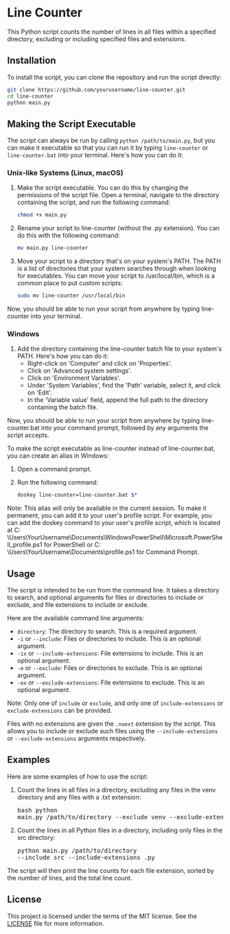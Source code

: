 # Line Counter

This Python script counts the number of lines in all files within a specified directory, excluding or including
specified files and extensions.

## Installation

To install the script, you can clone the repository and run the script directly:

```bash
git clone https://github.com/yourusername/line-counter.git
cd line-counter
python main.py
```

## Making the Script Executable

The script can always be run by calling `python /path/to/main.py`, but you can make it executable so that you can run it
by typing `line-counter` or `line-counter.bat` into your terminal. Here's how you can do it:

### Unix-like Systems (Linux, macOS)

1. Make the script executable. You can do this by changing the permissions of the script file. Open a terminal, navigate
   to the directory containing the script, and run the following command:

    ```bash
    chmod +x main.py
    ```

2. Rename your script to line-counter (without the .py extension). You can do this with the following command:

    ```bash
    mv main.py line-counter
    ```

3. Move your script to a directory that's on your system's PATH. The PATH is a list of directories that your system
   searches through when looking for executables. You can move your script to /usr/local/bin, which is a common place to
   put custom scripts:

    ```bash
    sudo mv line-counter /usr/local/bin
    ```

Now, you should be able to run your script from anywhere by typing line-counter into your terminal.

### Windows

1. Add the directory containing the line-counter batch file to your system's PATH. Here's how you can do it:
    - Right-click on 'Computer' and click on 'Properties'.
    - Click on 'Advanced system settings'.
    - Click on 'Environment Variables'.
    - Under 'System Variables', find the 'Path' variable, select it, and click on 'Edit'.
    - In the 'Variable value' field, append the full path to the directory containing the batch file.

Now, you should be able to run your script from anywhere by typing line-counter.bat into your command prompt, followed
by any arguments the script accepts.

To make the script executable as line-counter instead of line-counter.bat, you can create an alias in Windows:

1. Open a command prompt.
2. Run the following command:

    ```bash
    doskey line-counter=line-counter.bat $*
    ```

Note: This alias will only be available in the current session. To make it permanent, you can add it to your user's
profile script. For example, you can add the doskey command to your user's profile script, which is located at C:
\Users\YourUsername\Documents\WindowsPowerShell\Microsoft.PowerShell_profile.ps1 for PowerShell or C:
\Users\YourUsername\Documents\profile.ps1 for Command Prompt.

## Usage

The script is intended to be run from the command line. It takes a directory to search, and optional arguments for files
or directories to include or exclude, and file extensions to include or exclude.

Here are the available command line arguments:

- `directory`: The directory to search. This is a required argument.
- `-i` or `--include`: Files or directories to include. This is an optional argument.
- `-ix` or `--include-extensions`: File extensions to include. This is an optional argument.
- `-e` or `--exclude`: Files or directories to exclude. This is an optional argument.
- `-ex` or `--exclude-extensions`: File extensions to exclude. This is an optional argument.

Note: Only one of `include` or `exclude`, and only one of `include-extensions` or `exclude-extensions` can be provided.

Files with no extensions are given the `.noext` extension by the script. This allows you to include or exclude such
files using the `--include-extensions` or `--exclude-extensions` arguments respectively.

## Examples

Here are some examples of how to use the script:

1. Count the lines in all files in a directory, excluding any files in the venv directory and any files with a .txt
   extension: <pre>bash python main.py /path/to/directory --exclude venv --exclude-extensions .txt </pre>
2. Count the lines in all Python files in a directory, including only files in the src directory:  <pre>python main.py
   /path/to/directory --include src --include-extensions .py </pre>

The script will then print the line counts for each file extension, sorted by the number of lines, and the total line
count.

## License

This project is licensed under the terms of the MIT license. See the [LICENSE](LICENSE) file for more information.